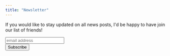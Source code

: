 ```yaml
---
title: "Newsletter"
---
```


If you would like to stay updated on all news posts, I'd be happy to have join our list of friends!


<!-- Begin Mailchimp Signup Form -->
<link href="//cdn-images.mailchimp.com/embedcode/horizontal-slim-10_7_dtp.css" rel="stylesheet" type="text/css">

<div id="mc_embed_signup">
<form action="https://czyrnik.us20.list-manage.com/subscribe/post?u=f7ddccf772ea4e90b7ffc9a11&amp;id=bab481ddc0" method="post" id="mc-embedded-subscribe-form" name="mc-embedded-subscribe-form" class="validate" target="_blank" novalidate>
    <div id="mc_embed_signup_scroll">
	<input type="email" value="" name="EMAIL" class="email" id="mce-EMAIL" placeholder="email address" required>
    <!-- real people should not fill this in and expect good things - do not remove this or risk form bot signups-->
    <div style="position: absolute; left: -5000px;" aria-hidden="true"><input type="text" name="b_f7ddccf772ea4e90b7ffc9a11_bab481ddc0" tabindex="-1" value=""></div>
        <div class="clear foot">
           <input type="submit" value="Subscribe" name="subscribe" id="mc-embedded-subscribe" class="button">
        </div>
    </div>
</form>
</div>

<!--End mc_embed_signup-->
